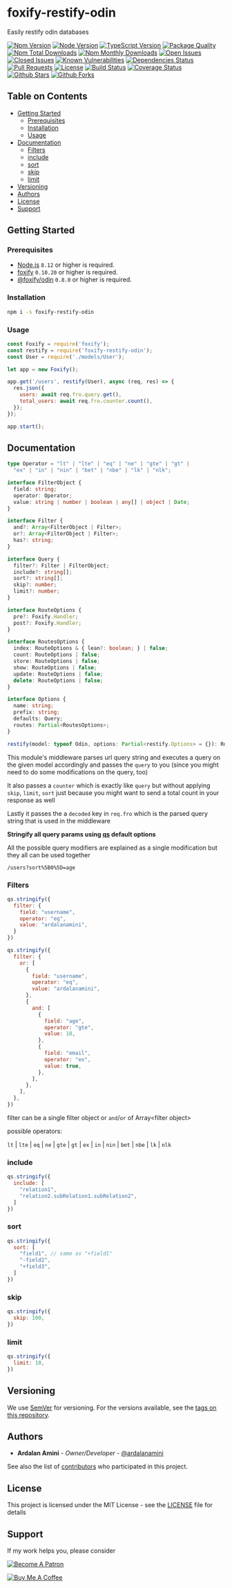 # foxify-restify-odin <!-- omit in toc -->

Easily restify odin databases

[![Npm Version](https://img.shields.io/npm/v/foxify-restify-odin.svg)](https://www.npmjs.com/package/foxify-restify-odin)
[![Node Version](https://img.shields.io/node/v/foxify-restify-odin.svg)](https://nodejs.org)
[![TypeScript Version](https://img.shields.io/npm/types/foxify-restify-odin.svg)](https://www.typescriptlang.org)
[![Package Quality](https://npm.packagequality.com/shield/foxify-restify-odin.svg)](https://packagequality.com/#?package=foxify-restify-odin)
[![Npm Total Downloads](https://img.shields.io/npm/dt/foxify-restify-odin.svg)](https://www.npmjs.com/package/foxify-restify-odin)
[![Npm Monthly Downloads](https://img.shields.io/npm/dm/foxify-restify-odin.svg)](https://www.npmjs.com/package/foxify-restify-odin)
[![Open Issues](https://img.shields.io/github/issues-raw/foxifyjs/foxify-restify-odin.svg)](https://github.com/foxifyjs/foxify-restify-odin/issues?q=is%3Aopen+is%3Aissue)
[![Closed Issues](https://img.shields.io/github/issues-closed-raw/foxifyjs/foxify-restify-odin.svg)](https://github.com/foxifyjs/foxify-restify-odin/issues?q=is%3Aissue+is%3Aclosed)
[![Known Vulnerabilities](https://snyk.io/test/github/foxifyjs/foxify-restify-odin/badge.svg?targetFile=package.json)](https://snyk.io/test/github/foxifyjs/foxify-restify-odin?targetFile=package.json)
[![Dependencies Status](https://david-dm.org/foxifyjs/foxify-restify-odin.svg)](https://david-dm.org/foxifyjs/foxify-restify-odin)
[![Pull Requests](https://img.shields.io/badge/PRs-Welcome-brightgreen.svg)](https://github.com/foxifyjs/foxify-restify-odin/pulls)
[![License](https://img.shields.io/github/license/foxifyjs/foxify-restify-odin.svg)](https://github.com/foxifyjs/foxify-restify-odin/blob/master/LICENSE)
[![Build Status](https://api.travis-ci.com/foxifyjs/foxify-restify-odin.svg?branch=master)](https://travis-ci.com/foxifyjs/foxify-restify-odin)
[![Coverage Status](https://codecov.io/gh/foxifyjs/foxify-restify-odin/branch/master/graph/badge.svg)](https://codecov.io/gh/foxifyjs/foxify-restify-odin)
[![Github Stars](https://img.shields.io/github/stars/foxifyjs/foxify-restify-odin.svg?style=social&label=Stars)](https://github.com/foxifyjs/foxify-restify-odin)
[![Github Forks](https://img.shields.io/github/forks/foxifyjs/foxify-restify-odin.svg?style=social&label=Fork)](https://github.com/foxifyjs/foxify-restify-odin)

## Table on Contents <!-- omit in toc -->

- [Getting Started](#getting-started)
  - [Prerequisites](#prerequisites)
  - [Installation](#installation)
  - [Usage](#usage)
- [Documentation](#documentation)
  - [Filters](#filters)
  - [include](#include)
  - [sort](#sort)
  - [skip](#skip)
  - [limit](#limit)
- [Versioning](#versioning)
- [Authors](#authors)
- [License](#license)
- [Support](#support)

## Getting Started

### Prerequisites

- [Node.js](https://nodejs.org/en/download) `8.12` or higher is required.
- [foxify](https://github.com/foxifyjs/foxify) `0.10.20` or higher is required.
- [@foxify/odin](https://github.com/foxifyjs/odin) `0.8.0` or higher is required.

### Installation

```bash
npm i -s foxify-restify-odin
```

### Usage

```javascript
const Foxify = require('foxify');
const restify = require('foxify-restify-odin');
const User = require('./models/User');

let app = new Foxify();

app.get('/users', restify(User), async (req, res) => {
  res.json({
    users: await req.fro.query.get(),
    total_users: await req.fro.counter.count(),
  });
});

app.start();
```

## Documentation

```typescript
type Operator = "lt" | "lte" | "eq" | "ne" | "gte" | "gt" |
  "ex" | "in" | "nin" | "bet" | "nbe" | "lk" | "nlk";

interface FilterObject {
  field: string;
  operator: Operator;
  value: string | number | boolean | any[] | object | Date;
}

interface Filter {
  and?: Array<FilterObject | Filter>;
  or?: Array<FilterObject | Filter>;
  has?: string;
}

interface Query {
  filter?: Filter | FilterObject;
  include?: string[];
  sort?: string[];
  skip?: number;
  limit?: number;
}

interface RouteOptions {
  pre?: Foxify.Handler;
  post?: Foxify.Handler;
}

interface RoutesOptions {
  index: RouteOptions & { lean?: boolean; } | false;
  count: RouteOptions | false;
  store: RouteOptions | false;
  show: RouteOptions | false;
  update: RouteOptions | false;
  delete: RouteOptions | false;
}

interface Options {
  name: string;
  prefix: string;
  defaults: Query;
  routes: Partial<RoutesOptions>;
}

restify(model: typeof Odin, options: Partial<restify.Options> = {}): Router;
```

This module's middleware parses url query string and executes a query on the given model accordingly and passes the `query` to you (since you might need to do some modifications on the query, too)

It also passes a `counter` which is exactly like `query` but without applying `skip`, `limit`, `sort` just because you might want to send a total count in your response as well

Lastly it passes the a `decoded` key in `req.fro` which is the parsed query string that is used in the middleware

**Stringify all query params using [qs](https://www.npmjs.com/package/qs) default options**

All the possible query modifiers are explained as a single modification but they all can be used together

`/users?sort%5B0%5D=age`

### Filters

```javascript
qs.stringify({
  filter: {
    field: "username",
    operator: "eq",
    value: "ardalanamini",
  }
})
```

```javascript
qs.stringify({
  filter: {
    or: [
      {
        field: "username",
        operator: "eq",
        value: "ardalanamini",
      },
      {
        and: [
          {
            field: "age",
            operator: "gte",
            value: 18,
          },
          {
            field: "email",
            operator: "ex",
            value: true,
          },
        ],
      },
    ],
  },
})
```

filter can be a single filter object or `and`/`or` of Array\<filter object\>

possible operators:

`lt` | `lte` | `eq` | `ne` | `gte` | `gt` | `ex` | `in` | `nin` | `bet` | `nbe` | `lk` | `nlk`

### include

```javascript
qs.stringify({
  include: [
    "relation1",
    "relation2.subRelation1.subRelation2",
  ]
})
```

### sort

```javascript
qs.stringify({
  sort: [
    "field1", // same as "+field1"
    "-field2",
    "+field3",
  ]
})
```

### skip

```javascript
qs.stringify({
  skip: 100,
})
```

### limit

```javascript
qs.stringify({
  limit: 10,
})
```

## Versioning

We use [SemVer](http://semver.org) for versioning. For the versions available, see the [tags on this repository](https://github.com/foxifyjs/foxify-restify-odin/tags).

## Authors

- **Ardalan Amini** - *Owner/Developer* - [@ardalanamini](https://github.com/ardalanamini)

See also the list of [contributors](https://github.com/foxifyjs/foxify-restify-odin/contributors) who participated in this project.

## License

This project is licensed under the MIT License - see the [LICENSE](LICENSE) file for details

## Support

If my work helps you, please consider

[![Become A Patron](https://c5.patreon.com/external/logo/become_a_patron_button.png)](https://www.patreon.com/ardalanamini)

[![Buy Me A Coffee](https://www.buymeacoffee.com/assets/img/custom_images/orange_img.png)](https://www.buymeacoffee.com/ardalanamini)
